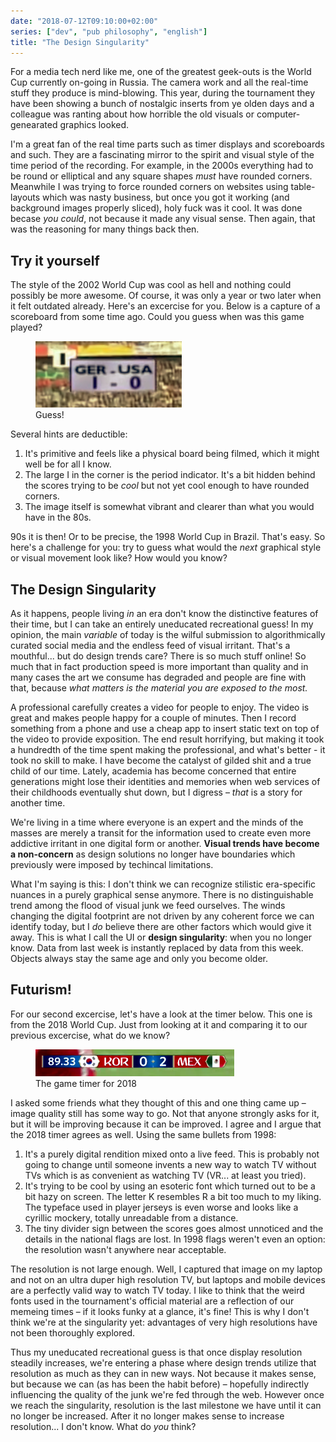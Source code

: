```yaml
---
date: "2018-07-12T09:10:00+02:00"
series: ["dev", "pub philosophy", "english"]
title: "The Design Singularity"
---
```


For a media tech nerd like me, one of the greatest geek-outs is the World Cup currently on-going in Russia. The camera work and all the real-time stuff they produce is mind-blowing. This year, during the tournament they have been showing a bunch of nostalgic inserts from ye olden days and a colleague was ranting about how horrible the old visuals or computer-genearated graphics looked.

I'm a great fan of the real time parts such as timer displays and scoreboards and such. They are a fascinating mirror to the spirit and visual style of the time period of the recording. For example, in the 2000s everything had to be round or elliptical and any square shapes _must_ have rounded corners. Meanwhile I was trying to force rounded corners on websites using table-layouts which was nasty business, but once you got it working (and background images properly sliced), holy fuck was it cool. It was done becase _you could_, not because it made any visual sense. Then again, that was the reasoning for many things back then.

## Try it yourself

The style of the 2002 World Cup was cool as hell and nothing could possibly be more awesome. Of course, it was only a year or two later when it felt outdated already. Here's an excercise for you. Below is a capture of a scoreboard from some time ago. Could you guess when was this game played?

<figure>
    <img src="./1998.png">
    <figcaption>Guess!</figcaption>
</figure>

Several hints are deductible:

1.  It's primitive and feels like a physical board being filmed, which it might well be for all I know.
2.  The large I in the corner is the period indicator. It's a bit hidden behind the scores trying to be _cool_ but not yet cool enough to have rounded corners.
3.  The image itself is somewhat vibrant and clearer than what you would have in the 80s.

90s it is then! Or to be precise, the 1998 World Cup in Brazil. That's easy. So here's a challenge for you: try to guess what would the _next_ graphical style or visual movement look like? How would you know?

## The Design Singularity

As it happens, people living _in_ an era don't know the distinctive features of their time, but I can take an entirely uneducated recreational guess! In my opinion, the main _variable_ of today is the wilful submission to algorithmically curated social media and the endless feed of visual irritant. That's a mouthful... but do design trends care? There is so much stuff online! So much that in fact production speed is more important than quality and in many cases the art we consume has degraded and people are fine with that, because _what matters is the material you are exposed to the most._

A professional carefully creates a video for people to enjoy. The video is great and makes people happy for a couple of minutes. Then I record something from a phone and use a cheap app to insert static text on top of the video to provide exposition. The end result horrifying, but making it took a hundredth of the time spent making the professional, and what's better - it took no skill to make. I have become the catalyst of gilded shit and a true child of our time. Lately, academia has become concerned that entire generations might lose their identities and memories when web services of their childhoods eventually shut down, but I digress – _that_ is a story for another time.

We're living in a time where everyone is an expert and the minds of the masses are merely a transit for the information used to create even more addictive irritant in one digital form or another. **Visual trends have become a non-concern** as design solutions no longer have boundaries which previously were imposed by techincal limitations.

What I'm saying is this: I don't think we can recognize stilistic era-specific nuances in a purely graphical sense anymore. There is no distinguishable trend among the flood of visual junk we feed ourselves. The winds changing the digital footprint are not driven by any coherent force we can identify today, but I _do_ believe there are other factors which would give it away. This is what I call the UI or **design singularity**: when you no longer know. Data from last week is instantly replaced by data from this week. Objects always stay the same age and only you become older.

## Futurism!

For our second excercise, let's have a look at the timer below. This one is from the 2018 World Cup. Just from looking at it and comparing it to our previous excercise, what do we know?

<figure>
    <img src="./world-cup-kello.png">
    <figcaption>The game timer for 2018</figcaption>
</figure>

I asked some friends what they thought of this and one thing came up – image quality still has some way to go. Not that anyone strongly asks for it, but it will be improving because it can be improved. I agree and I argue that the 2018 timer agrees as well. Using the same bullets from 1998:

1.  It's a purely digital rendition mixed onto a live feed. This is probably not going to change until someone invents a new way to watch TV without TVs which is as convenient as watching TV (VR... at least you tried).
2.  It's trying to be cool by using an esoteric font which turned out to be a bit hazy on screen. The letter K resembles R a bit too much to my liking. The typeface used in player jerseys is even worse and looks like a cyrillic mockery, totally unreadable from a distance.
3.  The tiny divider sign between the scores goes almost unnoticed and the details in the national flags are lost. In 1998 flags weren't even an option: the resolution wasn't anywhere near acceptable.

The resolution is not large enough. Well, I captured that image on my laptop and not on an ultra duper high resolution TV, but laptops and mobile devices are a perfectly valid way to watch TV today. I like to think that the weird fonts used in the tournament's official material are a reflection of our memeing times – if it looks funky at a glance, it's fine! This is why I don't think we're at the singularity yet: advantages of very high resolutions have not been thoroughly explored.

Thus my uneducated recreational guess is that once display resolution steadily increases, we're entering a phase where design trends utilize that resolution as much as they can in new ways. Not because it makes sense, but because we can (as has been the habit before) – hopefully indirectly influencing the quality of the junk we're fed through the web. However once we reach the singularity, resolution is the last milestone we have until it can no longer be increased. After it no longer makes sense to increase resolution... I don't know. What do _you_ think?
